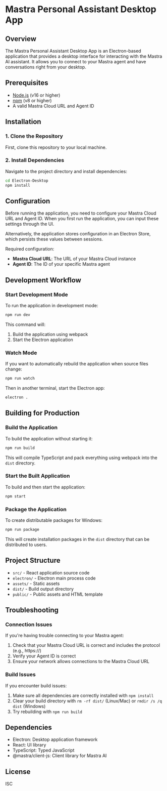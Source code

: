 # Mastra Personal Assistant Desktop App

## Overview
The Mastra Personal Assistant Desktop App is an Electron-based application that provides a desktop interface for interacting with the Mastra AI assistant. It allows you to connect to your Mastra agent and have conversations right from your desktop.

## Prerequisites
- [Node.js](https://nodejs.org/) (v16 or higher)
- [npm](https://www.npmjs.com/) (v8 or higher)
- A valid Mastra Cloud URL and Agent ID

## Installation

### 1. Clone the Repository
First, clone this repository to your local machine.

### 2. Install Dependencies
Navigate to the project directory and install dependencies:

```bash
cd Electron-Desktop
npm install
```

## Configuration
Before running the application, you need to configure your Mastra Cloud URL and Agent ID. When you first run the application, you can input these settings through the UI.

Alternatively, the application stores configuration in an Electron Store, which persists these values between sessions.

Required configuration:
- **Mastra Cloud URL**: The URL of your Mastra Cloud instance
- **Agent ID**: The ID of your specific Mastra agent

## Development Workflow

### Start Development Mode
To run the application in development mode:

```bash
npm run dev
```

This command will:
1. Build the application using webpack
2. Start the Electron application

### Watch Mode
If you want to automatically rebuild the application when source files change:

```bash
npm run watch
```

Then in another terminal, start the Electron app:

```bash
electron .
```

## Building for Production

### Build the Application
To build the application without starting it:

```bash
npm run build
```

This will compile TypeScript and pack everything using webpack into the `dist` directory.

### Start the Built Application
To build and then start the application:

```bash
npm start
```

### Package the Application
To create distributable packages for Windows:

```bash
npm run package
```

This will create installation packages in the `dist` directory that can be distributed to users.

## Project Structure
- `src/` - React application source code
- `electron/` - Electron main process code
- `assets/` - Static assets
- `dist/` - Build output directory
- `public/` - Public assets and HTML template

## Troubleshooting

### Connection Issues
If you're having trouble connecting to your Mastra agent:
1. Check that your Mastra Cloud URL is correct and includes the protocol (e.g., https://)
2. Verify your Agent ID is correct
3. Ensure your network allows connections to the Mastra Cloud URL

### Build Issues
If you encounter build issues:
1. Make sure all dependencies are correctly installed with `npm install`
2. Clear your build directory with `rm -rf dist/` (Linux/Mac) or `rmdir /s /q dist` (Windows)
3. Try rebuilding with `npm run build`

## Dependencies
- Electron: Desktop application framework
- React: UI library
- TypeScript: Typed JavaScript
- @mastra/client-js: Client library for Mastra AI


## License
ISC
